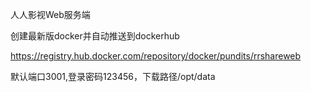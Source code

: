 人人影视Web服务端

创建最新版docker并自动推送到dockerhub

https://registry.hub.docker.com/repository/docker/pundits/rrshareweb

默认端口3001,登录密码123456，下载路径/opt/data

